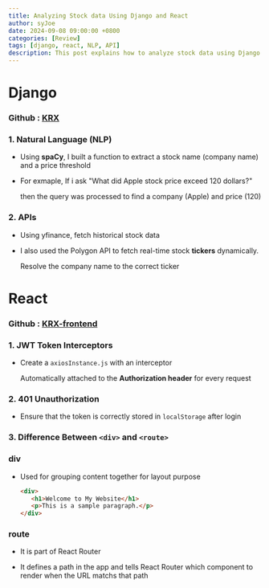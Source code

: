 ```yaml
---
title: Analyzing Stock data Using Django and React
author: syJoe
date: 2024-09-08 09:00:00 +0800
categories: [Review]
tags: [django, react, NLP, API]
description: This post explains how to analyze stock data using Django and React. Learn about natural language processing (NLP) and API usage.
---
```


# Django

### Github : [KRX](https://github.com/syjoe02/Krx)

### 1. **Natural Language (NLP)**
   - Using **spaCy**, I built a function to extract a stock name (company name) and a price threshold

   - For exmaple, If i ask "What did Apple stock price exceed 120 dollars?" 
   
      then the query was processed to find a company (Apple) and price (120)

### 2. **APIs**

- Using yfinance, fetch historical stock data

- I also used the Polygon API to fetch real-time stock **tickers** dynamically.

   Resolve the company name to the correct ticker


# React

### Github : [KRX-frontend](https://github.com/syjoe02/Krx-frontend)

### 1. **JWT Token Interceptors**

- Create a `axiosInstance.js` with an interceptor

   Automatically attached to the **Authorization header** for every request

### 2. **401 Unauthorization**

- Ensure that the token is correctly stored in `localStorage` after login

### 3. **Difference Between `<div>` and `<route>`**

### div

- Used for grouping content together for layout purpose

   ```html
   <div>
      <h1>Welcome to My Website</h1>
      <p>This is a sample paragraph.</p>
   </div>
   ```
### route

- It is part of React Router

- It defines a path in the app and tells React Router which component to render when the URL matchs that path
